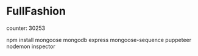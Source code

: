 # FullFashion
counter: 30253

npm install mongoose mongodb express mongoose-sequence puppeteer nodemon inspector